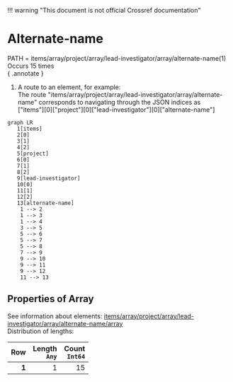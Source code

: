 !!! warning "This document is not official Crossref documentation"
# Alternate-name
PATH = items/array/project/array/lead-investigator/array/alternate-name(1)  
Occurs 15 times  
{ .annotate }

1. A route to an element, for example:  
   The route "items/array/project/array/lead-investigator/array/alternate-name" corresponds to navigating through the JSON indices as  
   ["items"][0]["project"][0]["lead-investigator"][0]["alternate-name"]  

```mermaid
graph LR
   1[items]
   2[0]
   3[1]
   4[2]
   5[project]
   6[0]
   7[1]
   8[2]
   9[lead-investigator]
   10[0]
   11[1]
   12[2]
   13[alternate-name]
    1 --> 2
    1 --> 3
    1 --> 4
    3 --> 5
    5 --> 6
    5 --> 7
    5 --> 8
    7 --> 9
    9 --> 10
    9 --> 11
    9 --> 12
    11 --> 13
```


## Properties of Array
See information about elements: [items/array/project/array/lead-investigator/array/alternate-name/array](array/index.md)  
Distribution of lengths:  

| **Row** | **Length**<br>`Any` | **Count**<br>`Int64` |
|--------:|--------------------:|---------------------:|
| **1**   | 1                   | 15                   |

